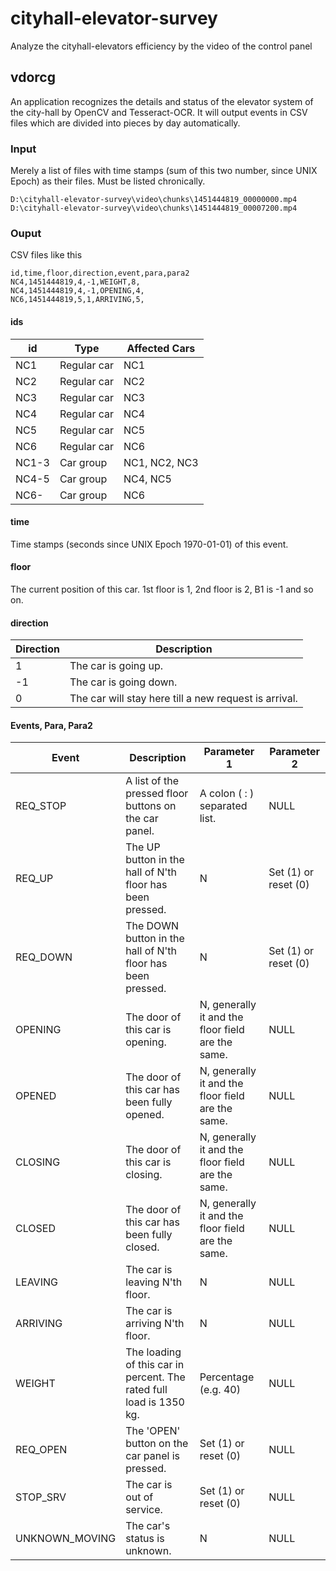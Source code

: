 # cityhall-elevator-survey
Analyze the cityhall-elevators efficiency by the video of the control panel

## vdorcg
An application recognizes the details and status of the elevator system of the city-hall by OpenCV and Tesseract-OCR. It will output events in CSV files which are divided into pieces by day automatically. 
### Input
Merely a list of files with time stamps (sum of this two number, since UNIX Epoch) as their files. Must be listed chronically. 
```
D:\cityhall-elevator-survey\video\chunks\1451444819_00000000.mp4
D:\cityhall-elevator-survey\video\chunks\1451444819_00007200.mp4
```

### Ouput
CSV files like this

```
id,time,floor,direction,event,para,para2
NC4,1451444819,4,-1,WEIGHT,8,
NC4,1451444819,4,-1,OPENING,4,
NC6,1451444819,5,1,ARRIVING,5,
```

#### ids
| id   | Type        |Affected Cars| 
|------|-------------|-------------|
|NC1   | Regular car |NC1 |
|NC2   | Regular car |NC2 |
|NC3   | Regular car |NC3 |
|NC4   | Regular car |NC4 |
|NC5   | Regular car |NC5 |
|NC6   | Regular car |NC6 |
|NC1-3 | Car group   |NC1, NC2, NC3|
|NC4-5 | Car group   |NC4, NC5|
|NC6-  | Car group   |NC6|

#### time
Time stamps (seconds since UNIX Epoch 1970-01-01) of this event. 

#### floor
The current position of this car. 1st floor is 1, 2nd floor is 2, B1 is -1 and so on. 

#### direction
|Direction|Description|
|---------|-----------|
|1        |The car is going up.|
|-1       |The car is going down.|
|0        |The car will stay here till a new request is arrival.|

#### Events, Para, Para2
| Event    | Description | Parameter 1 | Parameter 2 |
|----------|-------------|-------------|-------------|
| REQ_STOP | A list of the pressed floor buttons on the car panel. | A colon ( : ) separated list. | NULL |
| REQ_UP   | The UP button in the hall of N'th floor has been pressed. | N | Set (1) or reset (0) |
| REQ_DOWN | The DOWN button in the hall of N'th floor has been pressed. | N | Set (1) or reset (0) |
| OPENING  | The door of this car is opening. | N, generally it and the floor field are the same. | NULL |
| OPENED   | The door of this car has been fully opened. | N, generally it and the floor field are the same. | NULL |
| CLOSING  | The door of this car is closing. | N, generally it and the floor field are the same. | NULL |
| CLOSED   | The door of this car has been fully closed. | N, generally it and the floor field are the same. | NULL |
| LEAVING  | The car is leaving N'th floor.  | N | NULL |
| ARRIVING | The car is arriving N'th floor. | N | NULL |
| WEIGHT   | The loading of this car in percent. The rated full load is 1350 kg. | Percentage (e.g. 40) | NULL |
| REQ_OPEN | The 'OPEN' button on the car panel is pressed. | Set (1) or reset (0) | NULL |
| STOP_SRV | The car is out of service. | Set (1) or reset (0) | NULL |
| UNKNOWN_MOVING | The car's status is unknown. | N | NULL |


